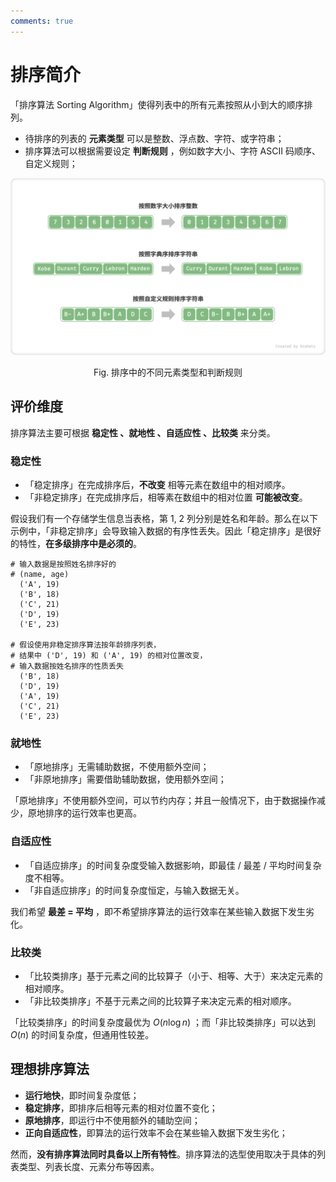 ```yaml
---
comments: true
---
```


# 排序简介

「排序算法 Sorting Algorithm」使得列表中的所有元素按照从小到大的顺序排列。

- 待排序的列表的 **元素类型** 可以是整数、浮点数、字符、或字符串；
- 排序算法可以根据需要设定 **判断规则** ，例如数字大小、字符 ASCII 码顺序、自定义规则；

![sorting_examples](intro_to_sort.assets/sorting_examples.png)

<p align="center"> Fig. 排序中的不同元素类型和判断规则 </p>

## 评价维度

排序算法主要可根据 **稳定性 、就地性 、自适应性 、比较类** 来分类。

### 稳定性

- 「稳定排序」在完成排序后，**不改变** 相等元素在数组中的相对顺序。
- 「非稳定排序」在完成排序后，相等素在数组中的相对位置 **可能被改变**。

假设我们有一个存储学生信息当表格，第 1, 2 列分别是姓名和年龄。那么在以下示例中，「非稳定排序」会导致输入数据的有序性丢失。因此「稳定排序」是很好的特性，**在多级排序中是必须的**。

```shell
# 输入数据是按照姓名排序好的
# (name, age)
  ('A', 19)
  ('B', 18)
  ('C', 21)
  ('D', 19)
  ('E', 23)

# 假设使用非稳定排序算法按年龄排序列表，
# 结果中 ('D', 19) 和 ('A', 19) 的相对位置改变，
# 输入数据按姓名排序的性质丢失
  ('B', 18)
  ('D', 19)
  ('A', 19)  
  ('C', 21)
  ('E', 23)
```

### 就地性

- 「原地排序」无需辅助数据，不使用额外空间；
- 「非原地排序」需要借助辅助数据，使用额外空间；

「原地排序」不使用额外空间，可以节约内存；并且一般情况下，由于数据操作减少，原地排序的运行效率也更高。

### 自适应性

- 「自适应排序」的时间复杂度受输入数据影响，即最佳 / 最差 / 平均时间复杂度不相等。
- 「非自适应排序」的时间复杂度恒定，与输入数据无关。

我们希望 **最差 = 平均** ，即不希望排序算法的运行效率在某些输入数据下发生劣化。

### 比较类

- 「比较类排序」基于元素之间的比较算子（小于、相等、大于）来决定元素的相对顺序。
- 「非比较类排序」不基于元素之间的比较算子来决定元素的相对顺序。

「比较类排序」的时间复杂度最优为 $O(n \log n)$ ；而「非比较类排序」可以达到 $O(n)$ 的时间复杂度，但通用性较差。

## 理想排序算法

- **运行地快**，即时间复杂度低；
- **稳定排序**，即排序后相等元素的相对位置不变化；
- **原地排序**，即运行中不使用额外的辅助空间；
- **正向自适应性**，即算法的运行效率不会在某些输入数据下发生劣化；

然而，**没有排序算法同时具备以上所有特性**。排序算法的选型使用取决于具体的列表类型、列表长度、元素分布等因素。

